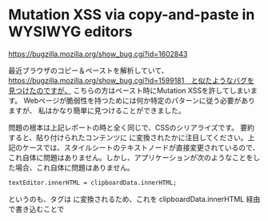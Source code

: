 # Mutation XSS via copy-and-paste in WYSIWYG editors

https://bugzilla.mozilla.org/show_bug.cgi?id=1602843

最近ブラウザのコピー＆ペーストを解析していて、https://bugzilla.mozilla.org/show_bug.cgi?id=1599181　と似たようなバグを見つけたのですが、
こちらの方はペースト時にMutation XSSを許してしまいます。
Webページが脆弱性を持つためには何か特定のパターンに従う必要がありますが、
私はかなり簡単に見つけることができました。

問題の根本は上記レポートの時と全く同じで、CSSのシリアライズです。
要約すると、貼り付けられたコンテンツに <style> タグが含まれている場合、Firefox はそれをサニタイズすることを決定します。
スタイルシートに「危険な」ルール（@import のような）が含まれていなければそのまま貼り付けられますが、含まれていれば書き換えられます。次の例を考えてみましょう。


```html
<style>
@import'';
@font-face { font-family: 'ab<\/style><img src onerror=alert(1)>'}
</style>
```

@importのせいで、貼り付けた後にコードがサニタイズされてしまいます。

```html
<style>
@font-face { font-family: "ab</style><img src onerror=alert(1)>"; }
</style>
```

<\/style>がどのように</style>に変換されたかに注目してください。上記のケースでは、スタイルシートのテキストノードが直接変更されているので、
これ自体に問題はありません。しかし、アプリケーションが次のようなことをした場合、これ自体に問題はありません。

```html
textEditor.innerHTML = clipboardData.innerHTML;
```

というのも、<img>タグは<style>タグを残してしまうからです。特定のアプリケーションがそうするかもしれないというのが私の想定でしたが、ググってみると、
これを正確に行う2つのWYSIWYGエディタを発見しました。
ですから、おそらくもっと多くのアプリケーションがあるのでしょう。

（つまり、 <\/style> が </style> に変換されるため、これを clipboardData.innerHTML 経由で書き込むことで <style>の終了と後続 処理をインジェクションできるということ？）

PoC --------------

TODO
